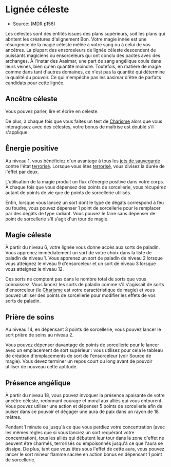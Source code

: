 <Items>

# <Name>Lignée céleste</Name>

- Source: <Source>(MDR p156)</Source>

Les célestes sont des entités issues des plans supérieurs, soit les plans qui abritent les créatures d'alignement Bon. Votre magie innée est une résurgence de la magie céleste mêlée à votre sang ou à celui de vos ancêtres. La plupart des ensorceleurs de lignée céleste descendent de puissants magiciens ou ensorceleurs qui ont conclu des pactes avec des archanges. À l'instar des Aasimar, une part de sang angélique coule dans leurs veines, bien qu'en quantité moindre. Toutefois, en matière de magie comme dans tant d'autres domaines, ce n'est pas la quantité qui détermine la qualité du pouvoir. Ce qui n'empêche pas les aasimar d'être de parfaits candidats pour cette lignée.

<Generic>

## <Name>Ancêtre céleste</Name>

Vous pouvez parler, lire et écrire en céleste.

De plus, à chaque fois que vous faites un test de [Charisme] alors que vous interagissez avec des célestes, votre bonus de maîtrise est doublé s'il s'applique.

</Generic>

<Generic>

## <Name>Énergie positive</Name>

Au niveau 1, vous bénéficiez d'un avantage à tous les [jets de sauvegarde] contre l'état [terrorisé]. Lorsque vous êtes [terrorisé], vous divisez la durée de l'effet par deux.

L'utilisation de la magie produit un flux d'énergie positive dans votre corps. À chaque fois que vous dépensez des points de sorcellerie, vous récupérez autant de points de vie que de points de sorcellerie utilisés.

Enfin, lorsque vous lancez un sort dont le type de dégâts correspond à feu ou foudre, vous pouvez dépenser 1 point de sorcellerie pour le remplacer par des dégâts de type radiant. Vous pouvez le faire sans dépenser de point de sorcellerie s'il s'agit d'un tour de magie.

</Generic>

<Generic>

## <Name>Magie céleste</Name>

À partir du niveau 6, votre lignée vous donne accès aux sorts de paladin. Vous apprenez immédiatement un sort de votre choix dans la liste de paladin de niveau 1. Vous apprenez un sort de paladin de niveau 2 lorsque vous atteignez le niveau 9 d'ensorceleur et un sort de niveau 3 lorsque vous atteignez le niveau 12.

Ces sorts ne comptent pas dans le nombre total de sorts que vous connaissez. Vous lancez les sorts de paladin comme s'il s'agissait de sorts d'ensorceleur (le [Charisme] est votre caractéristique de magie) et vous pouvez utiliser des points de sorcellerie pour modifier les effets de vos sorts de paladin.

</Generic>

<Generic>

## <Name>Prière de soins</Name>

Au niveau 14, en dépensant 3 points de sorcellerie, vous pouvez lancer le sort prière de soins au niveau 2.

Vous pouvez dépenser davantage de points de sorcellerie pour le lancer avec un emplacement de sort supérieur : vous utilisez pour cela le tableau de création d'emplacements de sort de l'ensorceleur (voir Source de magie). Vous devez terminer un repos court ou long avant de pouvoir utiliser de nouveau cette aptitude.

</Generic>

<Generic>

## <Name>Présence angélique</Name>

À partir du niveau 18, vous pouvez invoquer la présence apaisante de votre ancêtre céleste, redonnant courage et moral aux alliés qui vous entourent. Vous pouvez utiliser une action et dépenser 5 points de sorcellerie afin de puiser dans ce pouvoir et dégager une aura de paix dans un rayon de 18 mètres.

Pendant 1 minute ou jusqu'à ce que vous perdiez votre concentration (avec les mêmes règles que si vous lanciez un sort requérant votre concentration), tous les alliés qui débutent leur tour dans la zone d'effet ne peuvent être charmés, terrorisés ou empoisonnés jusqu'à ce que l'aura se dissipe. De plus, tant que vous êtes sous l'effet de cette aura, vous pouvez lancer le sort mineur flamme sacrée en action bonus en dépensant 1 point de sorcellerie.

</Generic>

</Items>

[Force]: abilities_strength_hd.md
[Dextérité]: abilities_dexterity_hd.md
[Constitution]: abilities_constitution_hd.md
[Intelligence]: abilities_intelligence_hd.md
[Sagesse]: abilities_wisdom_hd.md
[Charisme]: abilities_charisma_hd.md

[jets de sauvegarde]: abilities_hd.md#jets-de-sauvegarde
[terrorisé]: conditions_hd.md#terrorisé




